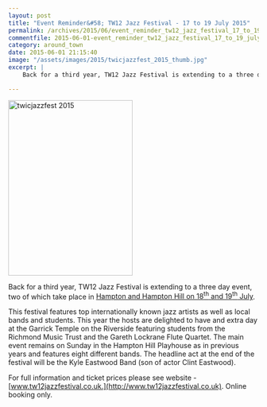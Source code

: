 ```yaml
---
layout: post
title: "Event Reminder&#58; TW12 Jazz Festival - 17 to 19 July 2015"
permalink: /archives/2015/06/event_reminder_tw12_jazz_festival_17_to_19_july_20.html
commentfile: 2015-06-01-event_reminder_tw12_jazz_festival_17_to_19_july_20
category: around_town
date: 2015-06-01 21:15:40
image: "/assets/images/2015/twicjazzfest_2015_thumb.jpg"
excerpt: |
    Back for a third year, TW12 Jazz Festival is extending to a three day event, two of which take place in <a href="https://stmargarets.london/event/fair/200705145017">Hampton and Hampton Hill on 18<sup>th</sup> and 19<sup>th</sup> July</a>

---
```


<a href="/assets/images/2015/twicjazzfest_2015.jpg" title="See larger version of - twicjazzfest 2015"><img src="/assets/images/2015/twicjazzfest_2015_thumb.jpg" width="250" height="353" alt="twicjazzfest 2015" class="photo right" /></a>

Back for a third year, TW12 Jazz Festival is extending to a three day event, two of which take place in [Hampton and Hampton Hill on 18<sup>th</sup> and 19<sup>th</sup> July](/event/fair/200705145017).

This festival features top internationally known jazz artists as well as local bands and students. This year the hosts are delighted to have and extra day at the Garrick Temple on the Riverside featuring students from the Richmond Music Trust and the Gareth Lockrane Flute Quartet. The main event remains on Sunday in the Hampton Hill Playhouse as in previous years and features eight different bands. The headline act at the end of the festival will be the Kyle Eastwood Band (son of actor Clint Eastwood).

For full information and ticket prices please see website - [www.tw12jazzfestival.co.uk.](http://www.tw12jazzfestival.co.uk). Online booking only.
